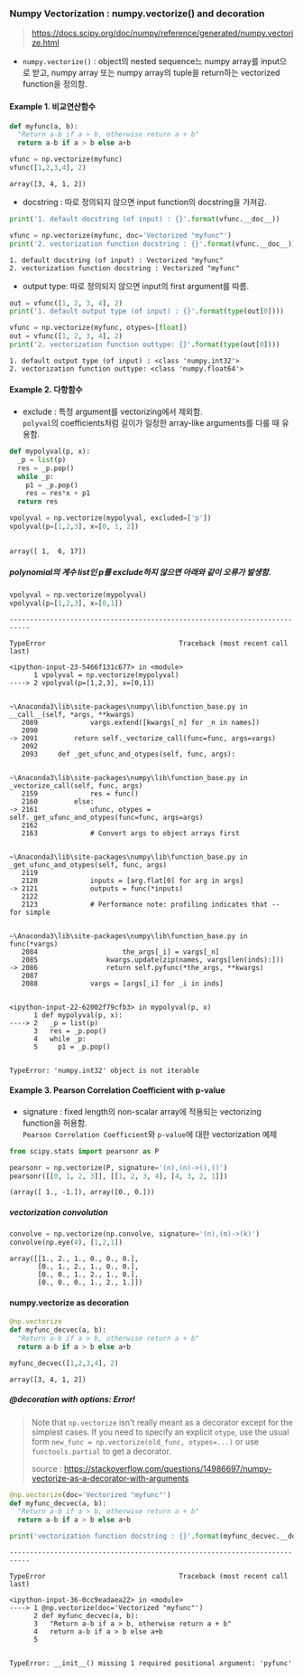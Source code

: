 ### Numpy Vectorization : numpy.vectorize() and decoration
> https://docs.scipy.org/doc/numpy/reference/generated/numpy.vectorize.html

* `numpy.vectorize()` : object의 nested sequence느 numpy array를 input으로 받고, numpy array 또는 numpy array의 tuple을 return하는 vectorized function을 정의함.

#### Example 1. 비교연산함수


```python
def myfunc(a, b):
  "Return a-b if a > b, otherwise return a + b"
  return a-b if a > b else a+b

vfunc = np.vectorize(myfunc)
vfunc([1,2,3,4], 2)
```




    array([3, 4, 1, 2])



* docstring : 따로 정의되지 않으면 input function의 docstring을 가져감.


```python
print('1. default docstring (of input) : {}'.format(vfunc.__doc__))

vfunc = np.vectorize(myfunc, doc='Vectorized "myfunc"')
print('2. vectorization function docstring : {}'.format(vfunc.__doc__))
```

    1. default docstring (of input) : Vectorized "myfunc"
    2. vectorization function docstring : Vectorized "myfunc"
    

* output type: 따로 정의되지 않으면 input의 first argument를 따름.


```python
out = vfunc([1, 2, 3, 4], 2)
print('1. default output type (of input) : {}'.format(type(out[0])))

vfunc = np.vectorize(myfunc, otypes=[float])
out = vfunc([1, 2, 3, 4], 2)
print('2. vectorization function outtype: {}'.format(type(out[0])))
```

    1. default output type (of input) : <class 'numpy.int32'>
    2. vectorization function outtype: <class 'numpy.float64'>
    

#### Example 2. 다항함수
* exclude : 특정 argument를 vectorizing에서 제외함.  
`polyval`의 coefficients처럼 길이가 일정한 array-like arguments를 다룰 때 유용함.


```python
def mypolyval(p, x):
  _p = list(p)
  res = _p.pop()
  while _p:
    p1 = _p.pop()
    res = res*x + p1
  return res

vpolyval = np.vectorize(mypolyval, excluded=['p'])
vpolyval(p=[1,2,3], x=[0, 1, 2])
  
```




    array([ 1,  6, 17])



   ##### polynomial의 계수 list인 p를 exclude하지 않으면 아래와 같이 오류가 발생함.


```python
vpolyval = np.vectorize(mypolyval)
vpolyval(p=[1,2,3], x=[0,1])
```


    ---------------------------------------------------------------------------

    TypeError                                 Traceback (most recent call last)

    <ipython-input-23-5466f131c677> in <module>
          1 vpolyval = np.vectorize(mypolyval)
    ----> 2 vpolyval(p=[1,2,3], x=[0,1])
    

    ~\Anaconda3\lib\site-packages\numpy\lib\function_base.py in __call__(self, *args, **kwargs)
       2089             vargs.extend([kwargs[_n] for _n in names])
       2090 
    -> 2091         return self._vectorize_call(func=func, args=vargs)
       2092 
       2093     def _get_ufunc_and_otypes(self, func, args):
    

    ~\Anaconda3\lib\site-packages\numpy\lib\function_base.py in _vectorize_call(self, func, args)
       2159             res = func()
       2160         else:
    -> 2161             ufunc, otypes = self._get_ufunc_and_otypes(func=func, args=args)
       2162 
       2163             # Convert args to object arrays first
    

    ~\Anaconda3\lib\site-packages\numpy\lib\function_base.py in _get_ufunc_and_otypes(self, func, args)
       2119 
       2120             inputs = [arg.flat[0] for arg in args]
    -> 2121             outputs = func(*inputs)
       2122 
       2123             # Performance note: profiling indicates that -- for simple
    

    ~\Anaconda3\lib\site-packages\numpy\lib\function_base.py in func(*vargs)
       2084                     the_args[_i] = vargs[_n]
       2085                 kwargs.update(zip(names, vargs[len(inds):]))
    -> 2086                 return self.pyfunc(*the_args, **kwargs)
       2087 
       2088             vargs = [args[_i] for _i in inds]
    

    <ipython-input-22-62002f79cfb3> in mypolyval(p, x)
          1 def mypolyval(p, x):
    ----> 2   _p = list(p)
          3   res = _p.pop()
          4   while _p:
          5     p1 = _p.pop()
    

    TypeError: 'numpy.int32' object is not iterable


#### Example 3. Pearson Correlation Coefficient with p-value
* signature : fixed length의 non-scalar array에 적용되는 vectorizing function을 허용함.  
`Pearson Correlation Coefficient`와 `p-value`에 대한 vectorization 예제


```python
from scipy.stats import pearsonr as P

pearsonr = np.vectorize(P, signature='(n),(n)->(),()')
pearsonr([[0, 1, 2, 3]], [[1, 2, 3, 4], [4, 3, 2, 1]])
```




    (array([ 1., -1.]), array([0., 0.]))



##### vectorization convolution


```python
convolve = np.vectorize(np.convolve, signature='(n),(m)->(k)')
convolve(np.eye(4), [1,2,1])
```




    array([[1., 2., 1., 0., 0., 0.],
           [0., 1., 2., 1., 0., 0.],
           [0., 0., 1., 2., 1., 0.],
           [0., 0., 0., 1., 2., 1.]])



#### numpy.vectorize as decoration


```python
@np.vectorize
def myfunc_decvec(a, b):
  "Return a-b if a > b, otherwise return a + b"
  return a-b if a > b else a+b

myfunc_decvec([1,2,3,4], 2)
```




    array([3, 4, 1, 2])



##### @decoration with options: Error!

> Note that `np.vectorize` isn't really meant as a decorator except for the simplest cases. If you need to specify an explicit `otype`, use the usual form `new_func = np.vectorize(old_func, otypes=...)` or use `functools.partial` to get a decorator.  
>  
> source : https://stackoverflow.com/questions/14986697/numpy-vectorize-as-a-decorator-with-arguments


```python
@np.vectorize(doc='Vectorized "myfunc"')
def myfunc_decvec(a, b):
  "Return a-b if a > b, otherwise return a + b"
  return a-b if a > b else a+b

print('vectorization function docstring : {}'.format(myfunc_decvec.__doc__))
```


    ---------------------------------------------------------------------------

    TypeError                                 Traceback (most recent call last)

    <ipython-input-36-0cc9eadaea22> in <module>
    ----> 1 @np.vectorize(doc='Vectorized "myfunc"')
          2 def myfunc_decvec(a, b):
          3   "Return a-b if a > b, otherwise return a + b"
          4   return a-b if a > b else a+b
          5 
    

    TypeError: __init__() missing 1 required positional argument: 'pyfunc'

